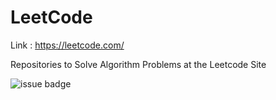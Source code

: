 # LeetCode

Link : https://leetcode.com/

Repositories to Solve Algorithm Problems at the Leetcode Site

![issue badge](https://img.shields.io/badge/Language-C%2B%2B-red?style=flat&logo=Python&logoColor=FFFFFF)

